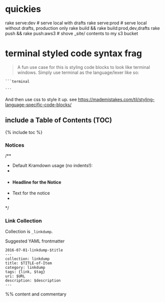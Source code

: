 # quickies

  rake serve:dev      # serve local with drafts
  rake serve:prod     # serve local without drafts, production only
  rake build && rake build:prod,dev,drafts
  rake push && rake push:aws3   # shove _site/ contents to my s3 bucket

# terminal styled code syntax frag

> A fun use case for this is styling code blocks to look like terminal windows. Simply use terminal as the language/lexer like so:

    ```terminal
    
    ```

And then use css to style it up. see https://mademistakes.com/til/styling-language-specific-code-blocks/


## include a Table of Contents (TOC)

{% include toc %}

### Notices

/**
 * Default Kramdown usage (no indents!):
 * <div class="notice" markdown="1">
 * #### Headline for the Notice
 * Text for the notice
 * </div>
 */

### Link Collection

Collection is `_linkdump`.

Suggested YAML frontmatter

	2016-07-01-linkdump-$title
	---
	collection: linkdump
	title: $TITLE-of-Item
	category: linkdump
	tags: {link, $tag}
	uri: $URL
	description: $description
	---

%% content and commentary
